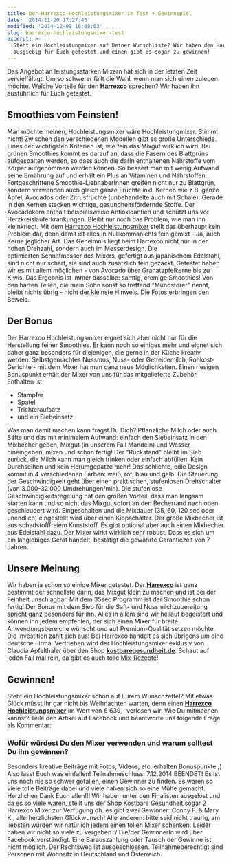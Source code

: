 ```yaml
---
title: Der Harrexco Hochleistungsmixer im Test + Gewinnspiel
date: '2014-11-20 17:27:43'
modified: '2014-12-09 16:08:03'
slug: harrexco-hochleistungsmixer-test
excerpt: >-
  Steht ein Hochleistungmixer auf Deiner Wunschliste? Wir haben den Harrexco
  ausgiebig für Euch getestet und einen gibt es sogar zu gewinnen!
---
```


Das Angebot an leistungsstarken Mixern hat sich in der letzten Zeit vervielfältigt. Um so schwerer fällt die Wahl, wenn man sich einen zulegen möchte. Welche Vorteile für den **[Harrexco](http://www.kostbaregesundheit.com/produkte/harrexco-hlm/#cc-m-product-9321646297)** sprechen? Wir haben ihn ausführlich für Euch getestet.

## Smoothies vom Feinsten!

Man möchte meinen, Hochleistungsmixer wäre Hochleistungmixer. Stimmt nicht! Zwischen den verschiedenen Modellen gibt es große Unterschiede. Eines der wichtigsten Kriterien ist, wie fein das Mixgut wirklich wird. Bei grünen Smoothies kommt es darauf an, dass die Fasern des Blattgrüns aufgespalten werden, so dass auch die darin enthaltenen Nährstoffe vom Körper aufgenommen werden können. So bessert man mit wenig Aufwand seine Ernährung auf und erhält ein Plus an Vitaminen und Nährstoffen. Fortgeschrittene Smoothie-LiebhaberInnen greifen nicht nur zu Blattgrün, sondern verwenden auch gleich ganze Früchte inkl. Kernen wie z.B. ganze Äpfel, Avocados oder Zitrusfrüchte (unbehandelte auch mit Schale). Gerade in den Kernen stecken wichtige, gesundheitsfördernde Stoffe. Der Avocadokern enthält beispielsweise Antioxidantien und schützt uns vor Herzkreislauferkrankungen. Bleibt nur noch das Problem, wie man ihn kleinkriegt. Mit dem [Harrexco Hochleistungsmixer](http://www.kostbaregesundheit.com/produkte/harrexco-hlm/#cc-m-product-9321646297) stellt das überhaupt kein Problem dar, denn damit ist alles in Nullkommanichts fein gemixt - Ja, auch Kerne jeglicher Art. Das Geheimnis liegt beim Harrexco nicht nur in der hohen Drehzahl, sondern auch im Messerdesign. Die optimierten Schnittmesser des Mixers, gefertigt aus japanischem Edelstahl, sind nicht nur scharf, sie sind auch zusätzlich fein gezackt. Getestet haben wir es mit allem möglichen - von Avocado über Granatapfelkerne bis zu Kiwis. Das Ergebnis ist immer dasselbe: samtig, cremige Smoothies! Von den harten Teilen, die mein Sohn sonst so treffend "Mundstörer" nennt, bleibt nichts übrig - nicht der kleinste Hinweis. Die Fotos erbringen den Beweis. [<!-- Image removed (no copyright): harrexco-collage-640x232.jpg -->](https://www.veganblatt.com/i/harrexco-collage.jpg)

## Der Bonus

Der Harrexco Hochleistungsmixer eignet sich aber nicht nur für die Herstellung feiner Smoothies. Er kann noch so einiges mehr und eignet sich daher ganz besonders für diejenigen, die gerne in der Küche kreativ werden. Selbstgemachtes Nussmus, Nuss- oder Getreidemilch, Rohkost-Gerichte - mit dem Mixer hat man ganz neue Möglichkeiten. Einen riesigen Bonuspunkt erhält der Mixer von uns für das mitgelieferte Zubehör. Enthalten ist:

*   Stampfer
*   Spatel
*   Trichteraufsatz
*   und ein Siebeinsatz

Was man damit machen kann fragst Du Dich? Pflanzliche Milch oder auch Säfte und das mit minimalem Aufwand: einfach den Siebeinsatz in den Mixbecher geben, Mixgut (in unserem Fall Mandeln) und Wasser hineingeben, mixen und schon fertig! Der "Rückstand" bleibt im Sieb zurück, die Milch kann man gleich trinken oder einfach abfüllen. Kein Durchseihen und kein Herumgepatze mehr! Das schlichte, edle Design kommt in 4 verschiedenen Farben: weiß, rot, blau und gelb. Die Steuerung der Geschwindigkeit geht über einen praktischen, stufenlosen Drehschalter (von 3.000-32.000 Umdrehungen/min). Die stufenlose Geschwindigkeitsregelung hat den großen Vorteil, dass man langsam starten kann und so nicht das Mixgut sofort an den Becherrand nach oben geschleudert wird. Eingeschalten und die Mixdauer (35, 60, 120 sec oder unendlich) eingestellt wird über einen Kippschalter. Der große Mixbecher ist aus schadstofffreiem Kunststoff. Es gibt optional aber auch einen Mixbecher aus Edelstahl dazu. Der Mixer wirkt wirklich sehr robust. Dass es sich um ein langlebiges Gerät handelt, bestätigt die gewährte Garantiezeit von 7 Jahren.

## Unsere Meinung

Wir haben ja schon so einige Mixer getestet. Der [**Harrexco**](http://www.kostbaregesundheit.com/produkte/harrexco-hlm/#cc-m-product-9321646297) ist ganz bestimmt der schnellste darin, das Mixgut klein zu machen und ist bei der Feinheit unschlagbar. Mit dem 35sec Programm ist der Smoothie schon fertig! Der Bonus mit dem Sieb für die Saft- und Nussmilchzubereitung spricht ganz besonders für ihn. Alles in allem sind wir hellauf begeistert und können ihn jedem empfehlen, der sich einen Mixer für breite Anwendungsbereiche wünscht und auf Premium-Qualität setzen möchte. Die Investition zahlt sich aus! Bei [Harrexco](http://harrexco.com/de) handelt es sich übrigens um eine deutsche Firma. Vertrieben wird der Hochleistungsmixer exklusiv von Claudia Apfelthaler über den Shop [**kostbaregesundheit.de**](http://www.kostbaregesundheit.com/produkte/harrexco-hlm/#cc-m-product-9321646297). Schaut auf jeden Fall mal rein, da gibt es auch tolle [Mix-Rezepte](http://www.kostbaregesundheit.com/mixer-rezepte/)!

## Gewinnen!

Steht ein Hochleistungsmixer schon auf Eurem Wunschzettel? Mit etwas Glück müsst Ihr gar nicht bis Weihnachten warten, denn einen [**Harrexco Hochleistungsmixer**](http://www.kostbaregesundheit.com/produkte/harrexco-hlm/#cc-m-product-9321646297) im Wert von € 639,- verlosen wir. Wie Du mitmachen kannst? Teile den Artikel auf Facebook und beantworte uns folgende Frage als Kommentar:

### Wofür würdest Du den Mixer verwenden und warum solltest Du ihn gewinnen?

Besonders kreative Beiträge mit Fotos, Videos, etc. erhalten Bonuspunkte ;) Also lasst Euch was einfallen! Teilnahmeschluss: 7.12.2014 BEENDET! Es ist uns noch nie so schwer gefallen, einen Gewinner zu finden. Es waren so viele tolle Beiträge dabei und viele haben sich so eine Mühe gemacht. Herzlichen Dank Euch allen!!! Wir haben unter den Finalisten ausgelost und da es so viele waren, stellt uns der Shop Kostbare Gesundheit sogar 2 Harrexco Mixer zur Verfügung dh. es gibt zwei Gewinner: Conny F. & Mary K., allerherzlichsten Glückwunsch! Alle anderen: bitte seid nicht traurig, am liebsten würden wir natürlich jedem einen tollen Mixer schenken. Leider haben wir nicht so viele zu vergeben :/ Die/der GewinnerIn wird über Facebook verständigt. Eine Barauszahlung oder Tausch der Gewinne ist nicht möglich. Der Rechtsweg ist ausgeschlossen. Teilnahmeberechtigt sind Personen mit Wohnsitz in Deutschland und Österreich.
